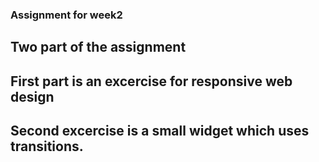 ### Assignment for week2

## Two part of the assignment

## First part is an excercise for responsive web design 

## Second excercise is a small widget which uses transitions.